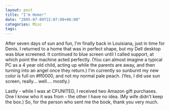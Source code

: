 ```yaml
---
layout: post
title: "I'm Home!"
date: "2005-07-09T22:07:00+06:00"
categories: Misc 
tags: 
---
```


After seven days of sun and fun, I'm finally back in Louisiana, just in time for Denis. I returned to a home that was in perfect shape, but my Dell desktop was blue screened. It continued to blue screen until I called support, at which point the machine acted perfectly. (You can almost imagine a typical PC as a 4 year old child, acting up while the parents are away, and then turning into an angel once they return.) I'm currently so sunburnt my new color is full on #ff0000, and not my normal pale peach. (Yes, I did use sun screen, really... well.... mostly.) 

Lastly - while I was at CFUNITED, I received two Amazon gift purchases. One I know who it was from - the other I have no idea. (My wife didn't keep the box.) So, for the person who sent me the book, thank you very much.